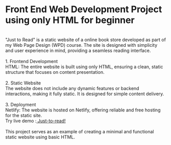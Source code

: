 # Front End Web Development Project using only HTML for beginner
<br>
"Just to Read" is a static website of a online book store developed as part of my Web Page Design (WPD) course. The site is designed with simplicity and user experience in mind, providing a seamless reading interface.
<br><br>
1. Frontend Development<br>
HTML: The entire website is built using only HTML, ensuring a clean, static structure that focuses on content presentation.<br><br>
2. Static Website<br>
The website does not include any dynamic features or backend interactions, making it fully static. It is designed for simple content delivery.<br><br>
3. Deployment<br>
Netlify: The website is hosted on Netlify, offering reliable and free hosting for the static site.<br>
Try live demo :<a href="https://just-to-read.netlify.app/"> Just-to-read! </a><br><br>
This project serves as an example of creating a minimal and functional static website using basic HTML.
<br>
